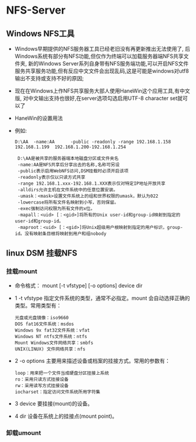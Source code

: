 # NFS-Server
 
 
## Windows NFS工具
+ Windows早期提供的NFS服务器工具已经老旧没有再更新推出无法使用了, 后Windows系统有部分有NFS功能,但仅作为终端可以加载服务器端NFS共享文件夹,
新的Windows Server系列自身带有NFS服务端功能,可以开启NFS文件服务共享服务功能,但有反应中文文件会出现乱码,这是可能是windows对utf8输出不支持或支持不好的原因;

+ 现在在Windows上作NFS共享服务大部人使用HaneWin这个应用工具,有中文版, 对中文输出支持也很好,在server选项勾选启用UTF-8 character set就可以了

+ HaneWin的设置用法
+ 例如:

      D:\AA  -name:AA      -public -readonly -range 192.168.1.158 192.168.1.199  192.168.1.200-192.168.1.254

       D:\AA是被共享的服务器端本地磁盘分区或文件夹名
       -name:AA是NFS共享后分享出去的名称,名称可另设
       -public表示启用WebNFS访问,DSM挂载时必须开启该项
       -readonly表示仅以只读方式共享
       -range 192.168.1.xxx-192.168.1.XXX表示仅对特定IP地址开放共享
       -alldirs允许主机在文件系统中的任意位置安装。
       -umask：<mask>设置文件系统上的组和世界权限的umask，默认为022
       -lowercase将所有文件名映射到小写，否则保留。
       -exec强制访问权限为所有文件的x位。
       -mapall：<uid> [：<gid>]将所有的Unix user-id和group-id映射到指定的user-id和group-id。
       -maproot：<uid> [：<gid>]将Unix超级用户根映射到指定的用户标识，group-id。没有映射条目根将映射到用户和组nobody

## linux DSM 挂载NFS

### 挂载mount
+ 命令格式：
   mount [-t vfstype] [-o options] device dir
　　
+ 1  -t vfstype 指定文件系统的类型，通常不必指定。mount 会自动选择正确的类型。常用类型有：

      光盘或光盘镜像：iso9660
      DOS fat16文件系统：msdos
      Windows 9x fat32文件系统：vfat
      Windows NT ntfs文件系统：ntfs
      Mount Windows文件网络共享：smbfs
      UNIX(LINUX) 文件网络共享：nfs

+ 2  -o options 主要用来描述设备或档案的挂接方式。常用的参数有：

      loop：用来把一个文件当成硬盘分区挂接上系统
      ro：采用只读方式挂接设备
      rw：采用读写方式挂接设备
      iocharset：指定访问文件系统所用字符集

+ 3  device 要挂接(mount)的设备。
+ 4  dir 设备在系统上的挂接点(mount point)。
  
### 卸载umount




